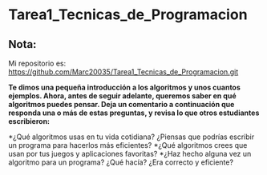 # Tarea1_Tecnicas_de_Programacion

## Nota:
Mi repositorio es: https://github.com/Marc20035/Tarea1_Tecnicas_de_Programacion.git

__Te dimos una pequeña introducción a los algoritmos y unos cuantos ejemplos. Ahora, antes de seguir adelante, queremos saber en qué algoritmos puedes pensar.
Deja un comentario a continuación que responda una o más de estas preguntas, y revisa lo que otros estudiantes escribieron:__

 *¿Qué algoritmos usas en tu vida cotidiana? ¿Piensas que podrías escribir un programa para hacerlos más eficientes?
 *¿Qué algoritmos crees que usan por tus juegos y aplicaciones favoritas?
 *¿Haz hecho alguna vez un algoritmo para un programa? ¿Qué hacía? ¿Era correcto y eficiente?




